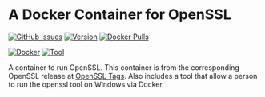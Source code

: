 # A Docker Container for OpenSSL

[![GitHub Issues](https://img.shields.io/github/issues-raw/dcjulian29/docker-openssl.svg)](https://github.com/dcjulian29/docker-openssl/issues) [![Version](https://img.shields.io/docker/v/dcjulian29/openssl?sort=semver)](https://hub.docker.com/repository/docker/dcjulian29/openssl) [![Docker Pulls](https://img.shields.io/docker/pulls/dcjulian29/openssl.svg)](https://hub.docker.com/r/dcjulian29/openssl/)

[![Docker](https://github.com/dcjulian29/docker-openssl/actions/workflows/docker.yml/badge.svg)](https://github.com/dcjulian29/docker-openssl/actions/workflows/docker.yml) [![Tool](https://github.com/dcjulian29/docker-openssl/actions/workflows/tool.yml/badge.svg)](https://github.com/dcjulian29/docker-openssl/actions/workflows/tool.yml)

A container to run OpenSSL. This container is from the corresponding OpenSSL release at [OpenSSL Tags](https://github.com/openssl/openssl/tags). Also includes a tool that allow a person to run the openssl tool on Windows via Docker.
